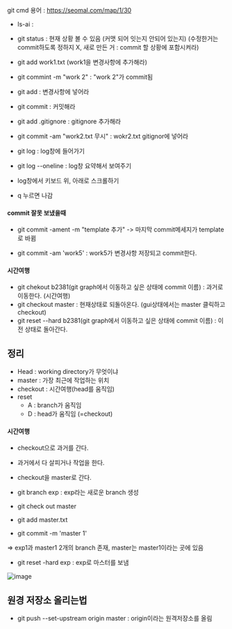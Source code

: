 git cmd 용어 : https://seomal.com/map/1/30

* ls-ai : 
* git status : 현재 상황 볼 수 있음 (커맷 되어 잇는지 안되어 있는지) (수정한거는 commit하도록 정하지 X, 새로 만든 거 : commit 할 상황에 포함시켜라)
* git add work1.txt (work1을 변경사항에 추가해라)
* git commint -m "work 2" : "work 2"가 commit됨

* git add : 변경사항에 넣어라
* git commit : 커밋해라

* git add .gitignore : gitignore 추가해라
* git commit -am "work2.txt 무시" : wokr2.txt gitignor에 넣어라


* git log : log창에 들어가기
* git log --oneline : log창 요약해서 보여주기
* log창에서 키보드 위, 아래로 스크롤하기
* q 누르면 나감


#### commit 잘못 보냈을때
* git commit -ament -m "template 추가" -> 마지막 commit메세지가 template로 바뀜



* git commit -am 'work5' : work5가 변경사항 저장되고 commit한다.

#### 시간여행
* git chekout b2381(git graph에서 이동하고 싶은 상태에 commit 이름) : 과거로 이동한다. (시간여행)
* git checkout master : 현재상태로 되돌아온다. (gui상태에서는 master 클릭하고 checkout)
* git reset --hard b2381(git graph에서 이동하고 싶은 상태에 commit 이름) : 이전 상태로 돌아간다.

## 정리
* Head : working directory가 무엇이냐
* master : 가장 최근에 작업하는 위치
* checkout : 시간여행(head를 움직임)
* reset
  * A : branch가 움직임
  * D : head가 움직임 (=checkout)
  
#### 시간여행
* checkout으로 과거를 간다.
* 과거에서 다 살피거나 작업을 한다.
* checkout을 master로 간다.



* git branch exp : exp라는 새로운 branch 생성
* git check out master
* git add master.txt
* git commit -m 'master 1'

=> exp1과 master1 2개의 branch 존재, master는 master1이라는 곳에 있음

* git reset -hard exp : exp로 마스터를 보냄

![image](https://user-images.githubusercontent.com/63588046/167067145-f3668b2d-3f38-4190-af9f-36899f835d2e.png)



## 원경 저장소 올리는법
* git push --set-upstream origin master : origin이라는 원격저장소를 올림
